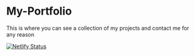 # My-Portfolio
This is where you can see a collection of my projects and contact me for any reason

[![Netlify Status](https://api.netlify.com/api/v1/badges/8df8cddc-dd81-49e6-a21d-6065dd6a8f1e/deploy-status)](https://app.netlify.com/sites/vigilant-thompson-3630f5/deploys)
